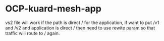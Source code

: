 # OCP-kuard-mesh-app


vs2 file will work if the path is direct / for the application, if want to put /v1 and /v2 and application is direct / then need to use rewite param so that traffic will route to / again.
